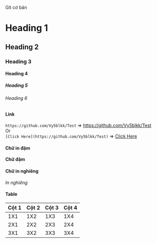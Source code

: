 Git cơ bản

# Heading 1
## Heading 2
### Heading 3
#### Heading 4
##### Heading 5
###### Heading 6

#### Link
`https://github.com/Vy5blkk/Test` => https://github.com/Vy5blkk/Test  
Or \
`[Click Here](https://github.com/Vy5blkk/Test)` => [Click Here](https://github.com/Vy5blkk/Test)


#### Chữ in đậm
**Chữ đậm**

#### Chữ in nghiêng
*In nghiêng*

#### Table

|Cột 1|Cột 2|Cột 3|Cột 4|
|-----|-----|-----|-----|
|1X1|1X2|1X3|1X4|
|2X1|2X2|2X3|2X4|
|3X1|3X2|3X3|3X4|

